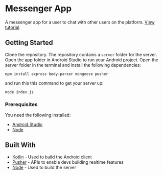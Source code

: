 # Messenger App
A messenger app for a user to chat with other users on the platform. [View tutorial](https://pusher.com/tutorials/android-messenger-presence-kotlin).

## Getting Started

Clone the repository. The repository contains a `server` folder for the server. Open the app folder in Android Studio to run your Android project. Open the server folder in the terminal and install the following dependencies:

```
npm install express body-parser mongoose pusher
```

and run this this command to get your server up: 

```
node index.js
```

### Prerequisites

You need the following installed:

* [Android Studio](https://developer.android.com/studio/index)
* [Node](http://nodejs.org)


## Built With

* [Kotlin](https://kotlinlang.org/) - Used to build the Android client
* [Pusher](https://pusher.com/) - APIs to enable devs building realtime features
* [Node](http://nodejs.org) - Used to build the server

